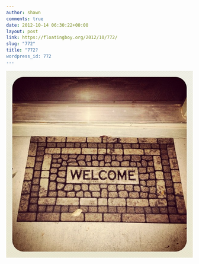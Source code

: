 ```yaml
---
author: shawn
comments: true
date: 2012-10-14 06:30:22+00:00
layout: post
link: https://floatingboy.org/2012/10/772/
slug: "772"
title: "772?
wordpress_id: 772
---
```


![](/assets/media/2012/11/0f3f391e26dc11e29a4b22000a1fb593_7.jpg)
